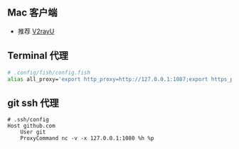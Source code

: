 
## Mac 客户端
- 推荐 [V2rayU](https://github.com/yanue/V2rayU/releases)

## Terminal 代理
``` bash
# .config/fish/config.fish
alias all_proxy='export http_proxy=http://127.0.0.1:1087;export https_proxy=http://127.0.0.1:1087;export ALL_PROXY=socks5://127.0.0.1:1080'
```

## git ssh 代理
```
# .ssh/config
Host github.com
    User git
    ProxyCommand nc -v -x 127.0.0.1:1080 %h %p
```
<!--more-->